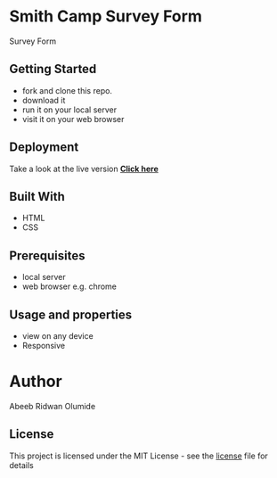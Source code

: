# Smith Camp Survey Form
  Survey Form

## Getting Started
  - fork and clone this repo.
  - download it
  - run it on your local server
  - visit it on your web browser

## Deployment
  Take a look at the live version [**Click here**]()  


## Built With
  - HTML
  - CSS
  
## Prerequisites
  - local server
  - web browser e.g. chrome

## Usage and properties
  - view on any device
  - Responsive

# Author
  Abeeb Ridwan Olumide

## License
  This project is licensed under the MIT License - see the [license](license) file for details
